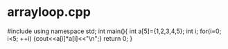 # arrayloop.cpp
#include <iostream>
using namespace std;
int main(){
int a[5]={1,2,3,4,5};
int i;
for(i=0; i<5; ++i) {cout<<a[i]*a[i]<<"\n";}
  return 0;
}
